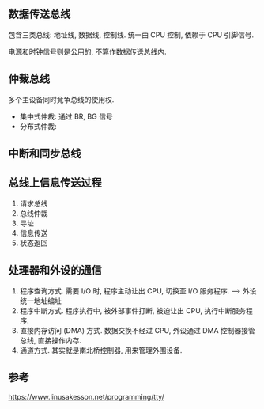 ## 数据传送总线

包含三类总线: 地址线, 数据线, 控制线. 统一由 CPU 控制, 依赖于 CPU 引脚信号.

电源和时钟信号则是公用的, 不算作数据传送总线内.

## 仲裁总线

多个主设备同时竞争总线的使用权. 
- 集中式仲裁: 通过 BR, BG 信号
- 分布式仲裁: 

## 中断和同步总线

## 总线上信息传送过程

1. 请求总线
2. 总线仲裁
3. 寻址
4. 信息传送
5. 状态返回

## 处理器和外设的通信

1. 程序查询方式. 需要 I/O 时, 程序主动让出 CPU, 切换至 I/O 服务程序. --> 外设统一地址编址
2. 程序中断方式. 程序执行中, 被外部事件打断, 被迫让出 CPU, 执行中断服务程序.
3. 直接内存访问 (DMA) 方式. 数据交换不经过 CPU, 外设通过 DMA 控制器接管总线, 直接操作内存.
4. 通道方式. 其实就是南北桥控制器, 用来管理外围设备.

## 参考

https://www.linusakesson.net/programming/tty/